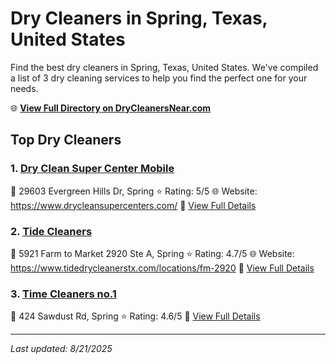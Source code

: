 # Dry Cleaners in Spring, Texas, United States

Find the best dry cleaners in Spring, Texas, United States. We've compiled a list of 3 dry cleaning services to help you find the perfect one for your needs.

🌐 **[View Full Directory on DryCleanersNear.com](https://drycleanersnear.com/city/US/Texas/Spring)**

## Top Dry Cleaners

### 1. [Dry Clean Super Center Mobile](https://drycleanersnear.com/dryCleaner/68a3dba5e0c395148228c367/dry-clean-super-center-mobile)
📍 29603 Evergreen Hills Dr, Spring
⭐ Rating: 5/5
🌐 Website: https://www.drycleansupercenters.com/
🔗 [View Full Details](https://drycleanersnear.com/dryCleaner/68a3dba5e0c395148228c367/dry-clean-super-center-mobile)

### 2. [Tide Cleaners](https://drycleanersnear.com/dryCleaner/68a3db0ce0c395148228b469/tide-cleaners)
📍 5921 Farm to Market 2920 Ste A, Spring
⭐ Rating: 4.7/5
🌐 Website: https://www.tidedrycleanerstx.com/locations/fm-2920
🔗 [View Full Details](https://drycleanersnear.com/dryCleaner/68a3db0ce0c395148228b469/tide-cleaners)

### 3. [Time Cleaners no.1](https://drycleanersnear.com/dryCleaner/68a3db5fe0c395148228b694/time-cleaners-no-1)
📍 424 Sawdust Rd, Spring
⭐ Rating: 4.6/5
🔗 [View Full Details](https://drycleanersnear.com/dryCleaner/68a3db5fe0c395148228b694/time-cleaners-no-1)


---

*Last updated: 8/21/2025*
